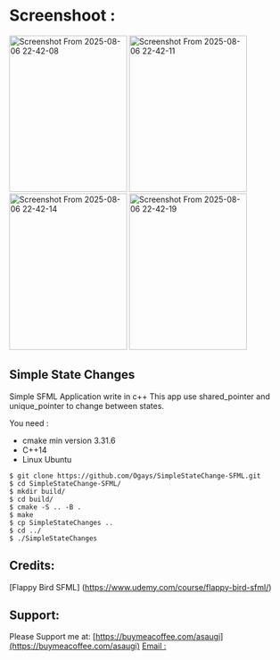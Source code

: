 # Screenshoot :
<img width="211" height="280" alt="Screenshot From 2025-08-06 22-42-08" src="https://github.com/user-attachments/assets/b72fc007-dd0d-489d-a48f-7fb53434de6c" />
<img width="211" height="280" alt="Screenshot From 2025-08-06 22-42-11" src="https://github.com/user-attachments/assets/3f71a429-8b85-4a93-8b14-6798478f1a18" />
<img width="211" height="280" alt="Screenshot From 2025-08-06 22-42-14" src="https://github.com/user-attachments/assets/68fd8024-7464-4f9f-9f22-7d4e1baeffab" />
<img width="211" height="280" alt="Screenshot From 2025-08-06 22-42-19" src="https://github.com/user-attachments/assets/ae9239f8-8ae7-4a82-9b4c-a574cdb6c772" />

## Simple State Changes
Simple SFML Application write in c++
This app use shared_pointer and unique_pointer to change between states.

You need :
* cmake min version 3.31.6
* C++14
* Linux Ubuntu


```
$ git clone https://github.com/Ogays/SimpleStateChange-SFML.git
$ cd SimpleStateChange-SFML/
$ mkdir build/
$ cd build/
$ cmake -S .. -B .
$ make
$ cp SimpleStateChanges ..
$ cd ../
$ ./SimpleStateChanges
```

## Credits:
[Flappy Bird SFML] (https://www.udemy.com/course/flappy-bird-sfml/)

## Support:
Please Support me at:
[https://buymeacoffee.com/asaugi](https://buymeacoffee.com/asaugi)
[Email :](saugi.axmad@gmail.com)
